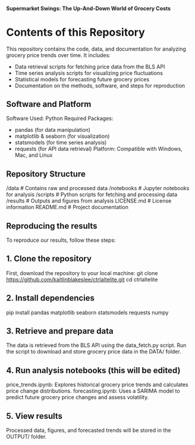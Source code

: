 #### Supermarket Swings: The Up-And-Down World of Grocery Costs

# Contents of this Repository
This repository contains the code, data, and documentation for analyzing grocery price trends over time. It includes: 
- Data retrieval scripts for fetching price data from the BLS API
- Time series analysis scripts for visualizing price fluctuations
- Statistical models for forecasting future grocery prices
- Documentation on the methods, software, and steps for reproduction

## Software and Platform
 Software Used: Python
 Required Packages: 
- pandas (for data manipulation)
- matplotlib & seaborn (for visualization)
- statsmodels (for time series analysis)
- requests (for API data retrieval)
 Platform: Compatible with Windows, Mac, and Linux

## Repository Structure
 /data               # Contains raw and processed data
 /notebooks          # Jupyter notebooks for analysis
 /scripts            # Python scripts for fetching and processing data
 /results            # Outputs and figures from analysis
 LICENSE.md          # License information
 README.md           # Project documentation

## Reproducing the results
To reproduce our results, follow these steps:
## 1. Clone the repository
First, download the repository to your local machine:
git clone https://github.com/kaitlinblakeslee/ctrlaltelite.git
cd ctrlaltelite
## 2. Install dependencies
pip install pandas matplotlib seaborn statsmodels requests numpy
## 3. Retrieve and prepare data
The data is retrieved from the BLS API using the data_fetch.py script.
Run the script to download and store grocery price data in the DATA/ folder.
## 4. Run analysis notebooks (this will be edited)
price_trends.ipynb: Explores historical grocery price trends and calculates price change distributions.
forecasting.ipynb: Uses a SARIMA model to predict future grocery price changes and assess volatility.
## 5. View results
Processed data, figures, and forecasted trends will be stored in the OUTPUT/ folder.

